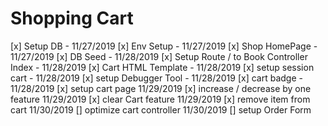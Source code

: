 # Shopping Cart


[x] Setup DB - 11/27/2019
[x] Env Setup - 11/27/2019
[x] Shop HomePage - 11/27/2019
[x] DB Seed - 11/28/2019
[x] Setup Route / to Book Controller Index - 11/28/2019
[x] Cart HTML Template - 11/28/2019
[x] setup session cart - 11/28/2019
[x] setup Debugger Tool - 11/28/2019
[x] cart badge - 11/28/2019
[x] setup cart page 11/29/2019
[x] increase / decrease by one feature 11/29/2019
[x] clear Cart feature 11/29/2019
[x] remove item from cart 11/30/2019
[] optimize cart controller 11/30/2019
[] setup Order Form
